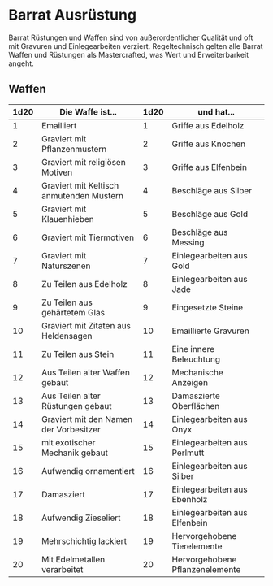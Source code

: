 # Barrat Ausrüstung

Barrat Rüstungen und Waffen sind von außerordentlicher Qualität und oft mit Gravuren und Einlegearbeiten verziert.
Regeltechnisch gelten alle Barrat Waffen und Rüstungen als Mastercrafted, was Wert und Erweiterbarkeit angeht.

## Waffen

|1d20|Die Waffe ist...|1d20|und hat...|
|-----|-----|-----|-----|
|1|Emailliert|1|Griffe aus Edelholz|
|2|Graviert mit Pflanzenmustern|2|Griffe aus Knochen|
|3|Graviert mit religiösen Motiven|3|Griffe aus Elfenbein|
|4|Graviert mit Keltisch anmutenden Mustern|4|Beschläge aus Silber|
|5|Graviert mit Klauenhieben|5|Beschläge aus Gold|
|6|Graviert mit Tiermotiven|6|Beschläge aus Messing|
|7|Graviert mit Naturszenen|7|Einlegearbeiten aus Gold|
|8|Zu Teilen aus Edelholz|8|Einlegearbeiten aus Jade|
|9|Zu Teilen aus gehärtetem Glas|9|Eingesetzte Steine|
|10|Graviert mit Zitaten aus Heldensagen|10|Emaillierte Gravuren|
|11|Zu Teilen aus Stein|11|Eine innere Beleuchtung|
|12|Aus Teilen alter Waffen gebaut|12|Mechanische Anzeigen|
|13|Aus Teilen alter Rüstungen gebaut|13|Damaszierte Oberflächen|
|14|Graviert mit den Namen der Vorbesitzer|14|Einlegearbeiten aus Onyx|
|15|mit exotischer Mechanik gebaut|15|Einlegearbeiten aus Perlmutt|
|16|Aufwendig ornamentiert|16|Einlegearbeiten aus Silber|
|17|Damasziert|17|Einlegearbeiten aus Ebenholz|
|18|Aufwendig Zieseliert|18|Einlegearbeiten aus Elfenbein|
|19|Mehrschichtig lackiert|19|Hervorgehobene Tierelemente|
|20|Mit Edelmetallen verarbeitet|20|Hervorgehobene Pflanzenelemente|
